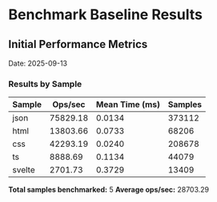 # Benchmark Baseline Results

## Initial Performance Metrics

Date: 2025-09-13

### Results by Sample

| Sample | Ops/sec  | Mean Time (ms) | Samples |
| ------ | -------- | -------------- | ------- |
| json   | 75829.18 | 0.0134         | 373112  |
| html   | 13803.66 | 0.0733         | 68206   |
| css    | 42293.19 | 0.0240         | 208678  |
| ts     | 8888.69  | 0.1134         | 44079   |
| svelte | 2701.73  | 0.3729         | 13409   |

**Total samples benchmarked:** 5
**Average ops/sec:** 28703.29
